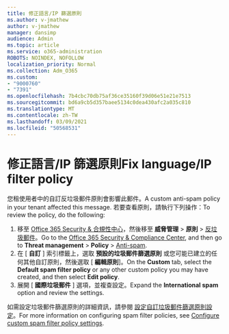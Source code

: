 ```yaml
---
title: 修正語言/IP 篩選原則
ms.author: v-jmathew
author: v-jmathew
manager: dansimp
audience: Admin
ms.topic: article
ms.service: o365-administration
ROBOTS: NOINDEX, NOFOLLOW
localization_priority: Normal
ms.collection: Adm_O365
ms.custom:
- "9000760"
- "7391"
ms.openlocfilehash: 7b4cbc70db75af36ce35160f39d06e51e21e7513
ms.sourcegitcommit: bd6a9cb5d357baee5134c0dea430afc2a035c810
ms.translationtype: MT
ms.contentlocale: zh-TW
ms.lasthandoff: 03/09/2021
ms.locfileid: "50568531"
---
```

# <a name="fix-languageip-filter-policy"></a><span data-ttu-id="64142-102">修正語言/IP 篩選原則</span><span class="sxs-lookup"><span data-stu-id="64142-102">Fix language/IP filter policy</span></span>

<span data-ttu-id="64142-103">您租使用者中的自訂反垃圾郵件原則會影響此郵件。</span><span class="sxs-lookup"><span data-stu-id="64142-103">A custom anti-spam policy in your tenant affected this message.</span></span> <span data-ttu-id="64142-104">若要查看原則，請執行下列操作：</span><span class="sxs-lookup"><span data-stu-id="64142-104">To review the policy, do the following:</span></span>

1. <span data-ttu-id="64142-105">移至 [Office 365 Security & 合規性中心](https://go.microsoft.com/fwlink/p/?linkid=2077143)，然後移至 **威脅管理**  >  **原則**  >  [反垃圾郵件](https://go.microsoft.com/fwlink/?linkid=2101518)。</span><span class="sxs-lookup"><span data-stu-id="64142-105">Go to the [Office 365 Security & Compliance Center](https://go.microsoft.com/fwlink/p/?linkid=2077143), and then go to **Threat management** > **Policy** > [Anti-spam](https://go.microsoft.com/fwlink/?linkid=2101518).</span></span>
2. <span data-ttu-id="64142-106">在 [ **自訂** ] 索引標籤上，選取 **預設的垃圾郵件篩選原則** 或您可能已建立的任何其他自訂原則，然後選取 [ **編輯原則**]。</span><span class="sxs-lookup"><span data-stu-id="64142-106">On the **Custom** tab, select the **Default spam filter policy** or any other custom policy you may have created, and then select **Edit policy**.</span></span>
3. <span data-ttu-id="64142-107">展開 [ **國際垃圾郵件** ] 選項，並複查設定。</span><span class="sxs-lookup"><span data-stu-id="64142-107">Expand the **International spam** option and review the settings.</span></span>

<span data-ttu-id="64142-108">如需設定垃圾郵件篩選原則的詳細資訊，請參閱 [設定自訂垃圾郵件篩選原則設定](https://go.microsoft.com/fwlink/?linkid=2101054)。</span><span class="sxs-lookup"><span data-stu-id="64142-108">For more information on configuring spam filter policies, see [Configure custom spam filter policy settings](https://go.microsoft.com/fwlink/?linkid=2101054).</span></span>
